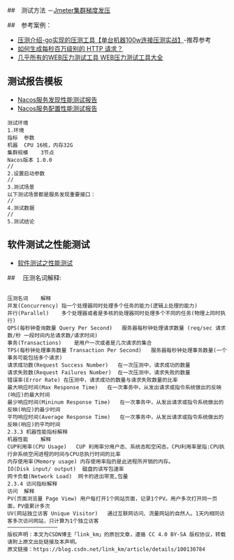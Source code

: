 ##　测试方法
－[Jmeter集群梯度发压]()

##　参考案例：
- [压测介绍-go实现的压测工具【单台机器100w连接压测实战】](https://blog.csdn.net/link_km/article/details/100130784)-推荐参考
- [如何生成每秒百万级别的 HTTP 请求？](https://my.oschina.net/qiangzigege/blog/519340)
- [几乎所有的WEB压力测试工具 WEB压力测试工具大全](https://www.iamle.com/archives/2173.html)

## 测试报告模板
- [Nacos服务发现性能测试报告](https://nacos.io/zh-cn/docs/nacos-naming-benchmark.html)
- [Nacos服务配置性能测试报告](https://nacos.io/zh-cn/docs/nacos-config-benchmark.html)
```
测试环境
1.环境
指标	参数
机器	CPU 16核，内存32G
集群规模	3节点
Nacos版本	1.0.0
//
2.设置启动参数
//
3.测试场景
以下测试场景都是服务发现重要接口：
//
4.测试数据
//
5.测试结论
```

## 软件测试之性能测试
- [软件测试之性能测试](https://blog.csdn.net/bit666888/article/details/81746538)

##　 压测名词解释:
```

压测名词	解释
并发(Concurrency)	指一个处理器同时处理多个任务的能力(逻辑上处理的能力)
并行(Parallel)	多个处理器或者是多核的处理器同时处理多个不同的任务(物理上同时执行)
QPS(每秒钟查询数量 Query Per Second)	服务器每秒钟处理请求数量 (req/sec 请求数/秒 一段时间内总请求数/请求时间)
事务(Transactions)	是用户一次或者是几次请求的集合
TPS(每秒钟处理事务数量 Transaction Per Second)	服务器每秒钟处理事务数量(一个事务可能包括多个请求)
请求成功数(Request Success Number)	在一次压测中，请求成功的数量
请求失败数(Request Failures Number)	在一次压测中，请求失败的数量
错误率(Error Rate)	在压测中，请求成功的数量与请求失败数量的比率
最大响应时间(Max Response Time)	在一次事务中，从发出请求或指令系统做出的反映(响应)的最大时间
最少响应时间(Mininum Response Time)	在一次事务中，从发出请求或指令系统做出的反映(响应)的最少时间
平均响应时间(Average Response Time)	在一次事务中，从发出请求或指令系统做出的反映(响应)的平均时间
2.3.3 机器性能指标解释
机器性能	解释
CUP利用率(CPU Usage)	CUP 利用率分用户态、系统态和空闲态，CPU利用率是指:CPU执行非系统空闲进程的时间与CPU总执行时间的比率
内存使用率(Memory usage)	内存使用率指的是此进程所开销的内存。
IO(Disk input/ output)	磁盘的读写包速率
网卡负载(Network Load)	网卡的进出带宽,包量
2.3.4 访问指标解释
访问	解释
PV(页面浏览量 Page View)	用户每打开1个网站页面，记录1个PV。用户多次打开同一页面，PV值累计多次
UV(网站独立访客 Unique Visitor)	通过互联网访问、流量网站的自然人。1天内相同访客多次访问网站，只计算为1个独立访客
————————————————
版权声明：本文为CSDN博主「link_km」的原创文章，遵循 CC 4.0 BY-SA 版权协议，转载请附上原文出处链接及本声明。
原文链接：https://blog.csdn.net/link_km/article/details/100130784
```